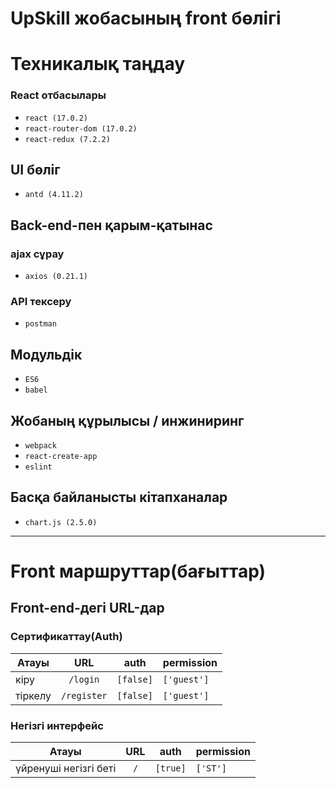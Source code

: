 # UpSkill жобасының front бөлігі

# Техникалық таңдау

### React отбасылары

- `react (17.0.2)`
- `react-router-dom (17.0.2)`
- `react-redux (7.2.2)`

## UI бөліг

- `antd (4.11.2)`

## Back-end-пен қарым-қатынас

### ajax сұрау

- `axios (0.21.1)`

### API тексеру

- `postman`

## Модульдік

- `ES6`
- `babel`

## Жобаның құрылысы / инжиниринг

- `webpack`
- `react-create-app`
- `eslint`

## Басқа байланысты кітапханалар

- `chart.js (2.5.0)`

---

# Front маршруттар(бағыттар)

## Front-end-дегі URL-дар

### Сертификаттау(Auth)

| Атауы   |     URL     |   auth    | permission  |
| ------- | :---------: | :-------: | ----------- |
| кіру    |  `/login`   | `[false]` | `['guest']` |
| тіркелу | `/register` | `[false]` | `['guest']` |

### Негізгі интерфейс

| Атауы                 | URL |   auth   | permission |
| --------------------- | :-: | :------: | ---------- |
| үйренуші негізгі беті | `/` | `[true]` | `['ST']`   |
